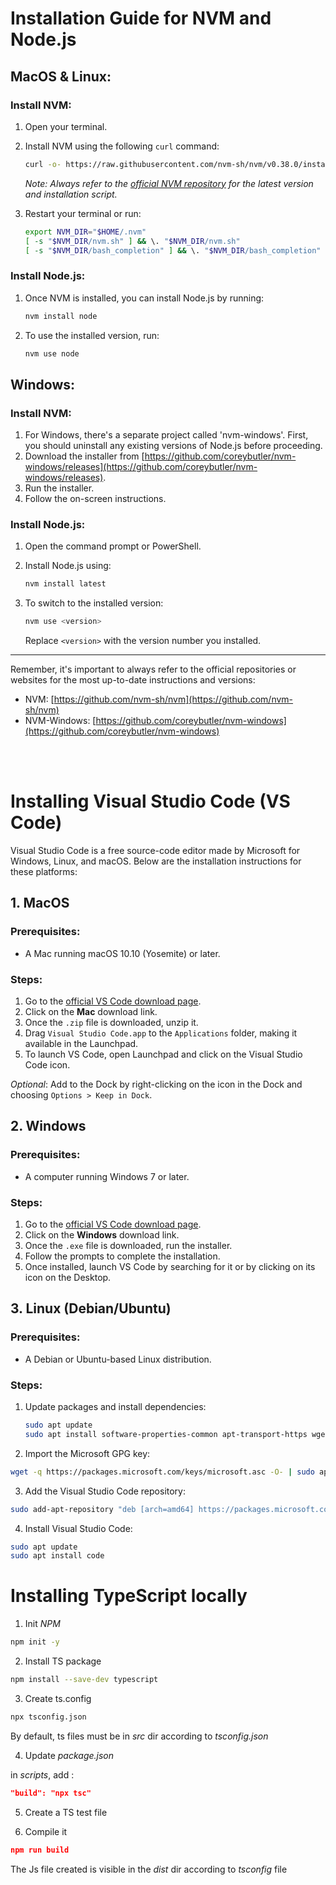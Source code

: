 # Installation Guide for NVM and Node.js

## MacOS & Linux:

### Install NVM:

1. Open your terminal.
2. Install NVM using the following `curl` command:

   ```sh
   curl -o- https://raw.githubusercontent.com/nvm-sh/nvm/v0.38.0/install.sh | bash
   ```

   _Note: Always refer to the [official NVM repository](https://github.com/nvm-sh/nvm) for the latest version and installation script._

3. Restart your terminal or run:

   ```sh
   export NVM_DIR="$HOME/.nvm"
   [ -s "$NVM_DIR/nvm.sh" ] && \. "$NVM_DIR/nvm.sh"
   [ -s "$NVM_DIR/bash_completion" ] && \. "$NVM_DIR/bash_completion"
   ```

### Install Node.js:

1. Once NVM is installed, you can install Node.js by running:

   ```sh
   nvm install node
   ```

2. To use the installed version, run:

   ```sh
   nvm use node
   ```

## Windows:

### Install NVM:

1. For Windows, there's a separate project called 'nvm-windows'. First, you should uninstall any existing versions of Node.js before proceeding.
2. Download the installer from [https://github.com/coreybutler/nvm-windows/releases](https://github.com/coreybutler/nvm-windows/releases).
3. Run the installer.
4. Follow the on-screen instructions.

### Install Node.js:

1. Open the command prompt or PowerShell.
2. Install Node.js using:

   ```sh
   nvm install latest
   ```

3. To switch to the installed version:

   ```sh
   nvm use <version>
   ```

   Replace `<version>` with the version number you installed.

---

Remember, it's important to always refer to the official repositories or websites for the most up-to-date instructions and versions:

- NVM: [https://github.com/nvm-sh/nvm](https://github.com/nvm-sh/nvm)
- NVM-Windows: [https://github.com/coreybutler/nvm-windows](https://github.com/coreybutler/nvm-windows)

<br><br>


# Installing Visual Studio Code (VS Code)

Visual Studio Code is a free source-code editor made by Microsoft for Windows, Linux, and macOS. Below are the installation instructions for these platforms:

## 1. MacOS

### Prerequisites:
- A Mac running macOS 10.10 (Yosemite) or later.

### Steps:
1. Go to the [official VS Code download page](https://code.visualstudio.com/Download).
2. Click on the **Mac** download link.
3. Once the `.zip` file is downloaded, unzip it.
4. Drag `Visual Studio Code.app` to the `Applications` folder, making it available in the Launchpad.
5. To launch VS Code, open Launchpad and click on the Visual Studio Code icon.

*Optional*: Add to the Dock by right-clicking on the icon in the Dock and choosing `Options > Keep in Dock`.

## 2. Windows

### Prerequisites:
- A computer running Windows 7 or later.

### Steps:
1. Go to the [official VS Code download page](https://code.visualstudio.com/Download).
2. Click on the **Windows** download link.
3. Once the `.exe` file is downloaded, run the installer.
4. Follow the prompts to complete the installation.
5. Once installed, launch VS Code by searching for it or by clicking on its icon on the Desktop.

## 3. Linux (Debian/Ubuntu)

### Prerequisites:
- A Debian or Ubuntu-based Linux distribution.

### Steps:
1. Update packages and install dependencies:
   
   ```bash
   sudo apt update
   sudo apt install software-properties-common apt-transport-https wget


2. Import the Microsoft GPG key:

```sh
wget -q https://packages.microsoft.com/keys/microsoft.asc -O- | sudo apt-key add -
```

3. Add the Visual Studio Code repository:

```sh
sudo add-apt-repository "deb [arch=amd64] https://packages.microsoft.com/repos/vscode stable main"
```

4. Install Visual Studio Code:


```sh
sudo apt update
sudo apt install code
```

# Installing TypeScript locally

1. Init _NPM_

```sh
npm init -y
```

2. Install TS package 

```sh
npm install --save-dev typescript
```

3. Create ts.config

```sh
npx tsconfig.json
```

By default, ts files must be in _src_ dir according to _tsconfig.json_

4. Update _package.json_

in _scripts_, add : 

```json
"build": "npx tsc"
```

5. Create a TS test file


6. Compile it


```json
npm run build
```

The Js file created is visible in the _dist_ dir according to _tsconfig_ file 









